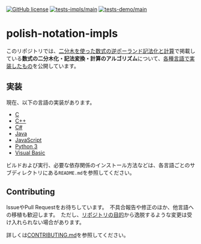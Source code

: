 [![GitHub license](https://img.shields.io/github/license/smdn/polish-notation-impls)](https://github.com/smdn/polish-notation-impls/blob/main/LICENSE.txt)
[![tests-impls/main](https://img.shields.io/github/workflow/status/smdn/polish-notation-impls/Run%20tests%20for%20implementations/main?label=tests-impls%2Fmain)](https://github.com/smdn/polish-notation-impls/actions/workflows/run-tests-impls.yml)
[![tests-demo/main](https://img.shields.io/github/workflow/status/smdn/polish-notation-impls/Run%20tests%20for%20demo/main?label=tests-demo%2Fmain)](https://github.com/smdn/polish-notation-impls/actions/workflows/run-tests-demo.yml)

# polish-notation-impls
このリポジトリでは、[二分木を使った数式の逆ポーランド記法化と計算](https://smdn.jp/programming/tips/polish/)で掲載している**数式の二分木化・記法変換・計算のアルゴリズム**について、[各種言語で実装したもの](src/impls/)を公開しています。

## 実装
現在、以下の言語の実装があります。

- [C](src/impls/c/)
- [C++](src/impls/cpp/)
- [C#](src/impls/csharp/)
- [Java](src/impls/java/)
- [JavaScript](src/impls/javascript/)
- [Python 3](src/impls/python/)
- [Visual Basic](src/impls/visualbasic/)
<!-- [Ruby](src/impls/ruby/) -->

ビルドおよび実行、必要な依存関係のインストール方法などは、各言語ごとのサブディレクトリにある`README.md`を参照してください。

## Contributing
IssueやPull Requestをお待ちしています。　不具合報告や修正のほか、他言語への移植も歓迎します。　ただし、[リポジトリの目的](./CONTRIBUTING.md#リポジトリの目的)から逸脱するような変更は受け入れられない場合があります。

詳しくは[CONTRIBUTING.md](CONTRIBUTING.md)を参照してください。
